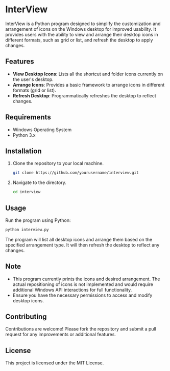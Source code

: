# InterView

InterView is a Python program designed to simplify the customization and arrangement of icons on the Windows desktop for improved usability. It provides users with the ability to view and arrange their desktop icons in different formats, such as grid or list, and refresh the desktop to apply changes.

## Features

- **View Desktop Icons**: Lists all the shortcut and folder icons currently on the user's desktop.
- **Arrange Icons**: Provides a basic framework to arrange icons in different formats (grid or list).
- **Refresh Desktop**: Programmatically refreshes the desktop to reflect changes.

## Requirements

- Windows Operating System
- Python 3.x

## Installation

1. Clone the repository to your local machine.
   ```bash
   git clone https://github.com/yourusername/interview.git
   ```

2. Navigate to the directory.
   ```bash
   cd interview
   ```

## Usage

Run the program using Python:

```bash
python interview.py
```

The program will list all desktop icons and arrange them based on the specified arrangement type. It will then refresh the desktop to reflect any changes.

## Note

- This program currently prints the icons and desired arrangement. The actual repositioning of icons is not implemented and would require additional Windows API interactions for full functionality.
- Ensure you have the necessary permissions to access and modify desktop icons.

## Contributing

Contributions are welcome! Please fork the repository and submit a pull request for any improvements or additional features.

## License

This project is licensed under the MIT License.